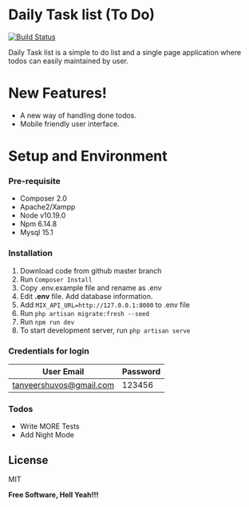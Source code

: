 # Daily Task list (To Do)

[![Build Status](https://travis-ci.org/joemccann/dillinger.svg?branch=master)](https://daily-task-list.herokuapp.com)

Daily Task list is a simple to do list and a single page application where todos can easily maintained by user.

# New Features!

  - A new way of handling done todos.
  - Mobile friendly user interface.

# Setup and Environment

### Pre-requisite
* Composer 2.0
* Apache2/Xampp
* Node v10.19.0
* Npm 6.14.8
* Mysql 15.1

### Installation
1. Download code from github master branch
2. Run  `Composer Install`
3. Copy .env.example file and rename as .env
4. Edit **.env** file. Add database information.
5. Add `MIX_API_URL=http://127.0.0.1:8000` to .env file
6. Run `php artisan migrate:fresh --seed`
7. Run `npm run dev`
8. To start development server, run `php artisan serve`

### Credentials for login
User Email| Password
------------ | -------------
tanveershuvos@gmail.com | 123456


### Todos

 - Write MORE Tests
 - Add Night Mode

License
----

MIT


**Free Software, Hell Yeah!!!**
